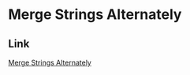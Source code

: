# Merge Strings Alternately

## Link
[Merge Strings Alternately](https://leetcode.com/problems/merge-strings-alternately/)

